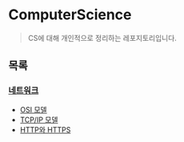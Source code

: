 # ComputerScience
> CS에 대해 개인적으로 정리하는 레포지토리입니다.

## 목록
### [네트워크](./Network)
- [OSI 모델](./Network/OSI_Model.md)
- [TCP/IP 모델](./Network/TCP_IP_Model.md)
- [HTTP와 HTTPS](./Network/HTTP_HTTPS.md)
